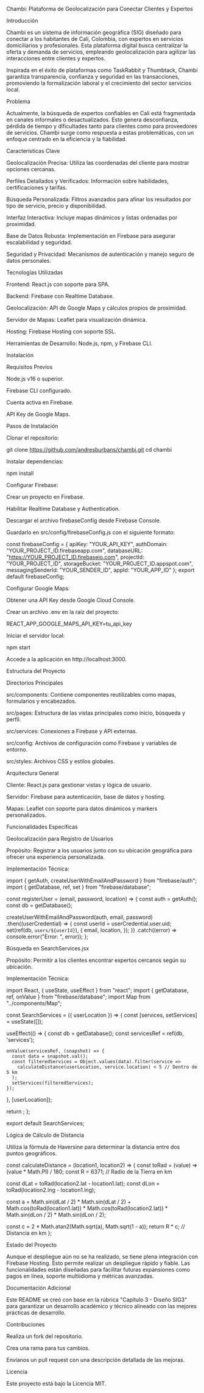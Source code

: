 Chambi: Plataforma de Geolocalización para Conectar Clientes y Expertos

Introducción

Chambi es un sistema de información geográfica (SIG) diseñado para conectar a los habitantes de Cali, Colombia, con expertos en servicios domiciliarios y profesionales. Esta plataforma digital busca centralizar la oferta y demanda de servicios, empleando geolocalización para agilizar las interacciones entre clientes y expertos.

Inspirada en el éxito de plataformas como TaskRabbit y Thumbtack, Chambi garantiza transparencia, confianza y seguridad en las transacciones, promoviendo la formalización laboral y el crecimiento del sector servicios local.

Problema

Actualmente, la búsqueda de expertos confiables en Cali está fragmentada en canales informales o desactualizados. Esto genera desconfianza, pérdida de tiempo y dificultades tanto para clientes como para proveedores de servicios. Chambi surge como respuesta a estas problemáticas, con un enfoque centrado en la eficiencia y la fiabilidad.

Características Clave

Geolocalización Precisa: Utiliza las coordenadas del cliente para mostrar opciones cercanas.

Perfiles Detallados y Verificados: Información sobre habilidades, certificaciones y tarifas.

Búsqueda Personalizada: Filtros avanzados para afinar los resultados por tipo de servicio, precio y disponibilidad.

Interfaz Interactiva: Incluye mapas dinámicos y listas ordenadas por proximidad.

Base de Datos Robusta: Implementación en Firebase para asegurar escalabilidad y seguridad.

Seguridad y Privacidad: Mecanismos de autenticación y manejo seguro de datos personales.

Tecnologías Utilizadas

Frontend: React.js con soporte para SPA.

Backend: Firebase con Realtime Database.

Geolocalización: API de Google Maps y cálculos propios de proximidad.

Servidor de Mapas: Leaflet para visualización dinámica.

Hosting: Firebase Hosting con soporte SSL.

Herramientas de Desarrollo: Node.js, npm, y Firebase CLI.

Instalación

Requisitos Previos

Node.js v16 o superior.

Firebase CLI configurado.

Cuenta activa en Firebase.

API Key de Google Maps.

Pasos de Instalación

Clonar el repositorio:

git clone https://github.com/andresburbans/chambi.git
cd chambi

Instalar dependencias:

npm install

Configurar Firebase:

Crear un proyecto en Firebase.

Habilitar Realtime Database y Authentication.

Descargar el archivo firebaseConfig desde Firebase Console.

Guardarlo en src/config/firebaseConfig.js con el siguiente formato:

const firebaseConfig = {
  apiKey: "YOUR_API_KEY",
  authDomain: "YOUR_PROJECT_ID.firebaseapp.com",
  databaseURL: "https://YOUR_PROJECT_ID.firebaseio.com",
  projectId: "YOUR_PROJECT_ID",
  storageBucket: "YOUR_PROJECT_ID.appspot.com",
  messagingSenderId: "YOUR_SENDER_ID",
  appId: "YOUR_APP_ID"
};
export default firebaseConfig;

Configurar Google Maps:

Obtener una API Key desde Google Cloud Console.

Crear un archivo .env en la raíz del proyecto:

REACT_APP_GOOGLE_MAPS_API_KEY=tu_api_key

Iniciar el servidor local:

npm start

Accede a la aplicación en http://localhost:3000.

Estructura del Proyecto

Directorios Principales

src/components: Contiene componentes reutilizables como mapas, formularios y encabezados.

src/pages: Estructura de las vistas principales como inicio, búsqueda y perfil.

src/services: Conexiones a Firebase y API externas.

src/config: Archivos de configuración como Firebase y variables de entorno.

src/styles: Archivos CSS y estilos globales.

Arquitectura General

Cliente: React.js para gestionar vistas y lógica de usuario.

Servidor: Firebase para autenticación, base de datos y hosting.

Mapas: Leaflet con soporte para datos dinámicos y markers personalizados.

Funcionalidades Específicas

Geolocalización para Registro de Usuarios

Propósito: Registrar a los usuarios junto con su ubicación geográfica para ofrecer una experiencia personalizada.

Implementación Técnica:

import { getAuth, createUserWithEmailAndPassword } from "firebase/auth";
import { getDatabase, ref, set } from "firebase/database";

const registerUser = (email, password, location) => {
  const auth = getAuth();
  const db = getDatabase();

  createUserWithEmailAndPassword(auth, email, password)
    .then((userCredential) => {
      const userId = userCredential.user.uid;
      set(ref(db, `users/${userId}`), {
        email,
        location,
      });
    })
    .catch((error) => console.error("Error: ", error));
};

Búsqueda en SearchServices.jsx

Propósito: Permitir a los clientes encontrar expertos cercanos según su ubicación.

Implementación Técnica:

import React, { useState, useEffect } from "react";
import { getDatabase, ref, onValue } from "firebase/database";
import Map from "../components/Map";

const SearchServices = ({ userLocation }) => {
  const [services, setServices] = useState([]);

  useEffect(() => {
    const db = getDatabase();
    const servicesRef = ref(db, 'services');

    onValue(servicesRef, (snapshot) => {
      const data = snapshot.val();
      const filteredServices = Object.values(data).filter(service => 
        calculateDistance(userLocation, service.location) < 5 // Dentro de 5 km
      );
      setServices(filteredServices);
    });
  }, [userLocation]);

  return <Map services={services} userLocation={userLocation} />;
};

export default SearchServices;

Lógica de Cálculo de Distancia

Utiliza la fórmula de Haversine para determinar la distancia entre dos puntos geográficos.

const calculateDistance = (location1, location2) => {
  const toRad = (value) => (value * Math.PI) / 180;
  const R = 6371; // Radio de la Tierra en km

  const dLat = toRad(location2.lat - location1.lat);
  const dLon = toRad(location2.lng - location1.lng);

  const a =
    Math.sin(dLat / 2) * Math.sin(dLat / 2) +
    Math.cos(toRad(location1.lat)) * Math.cos(toRad(location2.lat)) *
    Math.sin(dLon / 2) * Math.sin(dLon / 2);

  const c = 2 * Math.atan2(Math.sqrt(a), Math.sqrt(1 - a));
  return R * c; // Distancia en km
};

Estado del Proyecto

Aunque el despliegue aún no se ha realizado, se tiene plena integración con Firebase Hosting. Esto permite realizar un despliegue rápido y fiable. Las funcionalidades están diseñadas para facilitar futuras expansiones como pagos en línea, soporte multiidioma y métricas avanzadas.

Documentación Adicional

Este README se creó con base en la rúbrica "Capítulo 3 - Diseño SIG3" para garantizar un desarrollo académico y técnico alineado con las mejores prácticas de desarrollo.

Contribuciones

Realiza un fork del repositorio.

Crea una rama para tus cambios.

Envíanos un pull request con una descripción detallada de las mejoras.

Licencia

Este proyecto está bajo la Licencia MIT.

